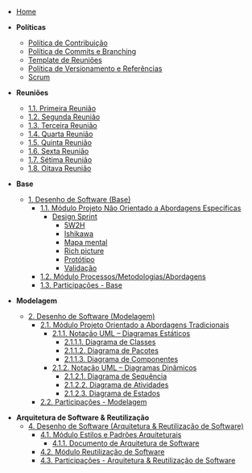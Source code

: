 <!-- docs/_sidebar.md -->

- [Home](README.md)
<!-- - [Diretrizes](/Diretrizes/Diretrizes.md) -->


- **Políticas**
  - [Política de Contribuição](/Politicas/Contribuicao.md)
  - [Política de Commits e Branching](/Politicas/Commits.md)
  - [Template de Reuniões](/Politicas/Reunioes.md)
  - [Política de Versionamento e Referências](/Politicas/Versionamento.md)
  - [Scrum](/Politicas/Scrum.md)

- **Reuniões**
  - [1.1. Primeira Reunião](/Atas/Reuniao_07-09-23.md)
  - [1.2. Segunda Reunião](/Atas/Reuniao_09-09-23.md)
  - [1.3. Terceira Reunião](/Atas/Reuniao_12-09-23.md)
  - [1.4. Quarta Reunião](/Atas/Reuniao_14-09-23.md)
  - [1.5. Quinta Reunião](/Atas/Reuniao_03-10-23.md)
  - [1.6. Sexta Reunião](/Atas/Reuniao_19-10-23.md)
  - [1.7. Sétima Reunião](/Atas/Reuniao_26-10-23.md)
  - [1.8. Oitava Reunião](/Atas/Reuniao_27-11-23.md)

- **Base**
  - [1. Desenho de Software (Base)](/Base/1.Base.md)
    - [1.1. Módulo Projeto Não Orientado a Abordagens Específicas](/Base/1.1.AbordagemNaoEspecifica.md)
      - [Design Sprint](/Base/Artefatos/DesignSprint.md)
        - [5W2H](/Base/Artefatos/5W2H.md)
        - [Ishikawa](/Base/Artefatos/DiagramaIshikawa.md)
        - [Mapa mental](/Base/Artefatos/mapa-mental.md)
        - [Rich picture](/Base/Artefatos/RichPic.md)
        - [Protótipo](/Base/Artefatos/Prototipacao.md)
        - [Validação](/Base/Artefatos/Validacao_Entrevista.md)
    - [1.2. Módulo Processos/Metodologias/Abordagens](/Base/1.2.ProcessosMetodologiasAbordagens.md)
    - [1.3. Participações - Base](/Base/1.3.ParticipacoesBase.md)

- **Modelagem**
  - [2. Desenho de Software (Modelagem)](/Modelagem/2.Modelagem.md)
    - [2.1. Módulo Projeto Orientado a Abordagens Tradicionais](/Modelagem/2.1.ModelagemTradicional.md)
      - [2.1.1. Notação UML – Diagramas Estáticos](/Modelagem/2.1.1.UMLEstaticos.md)
        - [2.1.1.1. Diagrama de Classes](/Modelagem/Artefatos/Estaticos/DiagramaDeClasses.md)
        - [2.1.1.2. Diagrama de Pacotes](/Modelagem/Artefatos/Estaticos/DiagramadePacotes.md)
        - [2.1.1.3. Diagrama de Componentes](/Modelagem/Artefatos/Estaticos/DiagramaDeComponente.md)
      - [2.1.2. Notação UML – Diagramas Dinâmicos](/Modelagem/2.1.2.UMLDinamicos.md)
        - [2.1.2.1. Diagrama de Sequência](/Modelagem/Artefatos/Dinamicos/DiagramaDeSequencia.md)
        - [2.1.2.2. Diagrama de Atividades](/Modelagem/Artefatos/Dinamicos/DiagramdeAtividades.md)
        - [2.1.2.3. Diagrama de Estados](/Modelagem/Artefatos/Dinamicos/DiagramadeEstados.md)
    - [2.2. Participações - Modelagem](/Modelagem/2.2.ParticipacoesModelagem.md)

<!--
- **Padrões de Projeto**
  - [3. Desenho de Software (Padrões de Projeto)](/PadroesDeProjeto/3.PadroesDeProjeto.md)
    - [Avaliado via Prova]
-->

- **Arquitetura de Software & Reutilização**
  - [4. Desenho de Software (Arquitetura & Reutilização de Software)](/ArquiteturaReutilizacao/4.ArquiteturaReutilizacao.md)
    - [4.1. Módulo Estilos e Padrões Arquiteturais](/ArquiteturaReutilizacao/4.1.PadroesArquiteturais.md)
      - [4.1.1. Documento de Arquitetura de Software](/ArquiteturaReutilizacao/Artefatos/DAS.md)
    - [4.2. Módulo Reutilização de Software](/ArquiteturaReutilizacao/Artefatos/)
    - [4.3. Participações - Arquitetura & Reutilização de Software](/ArquiteturaReutilizacao/4.3.ParticipacoesArqReutilizacao.md)
